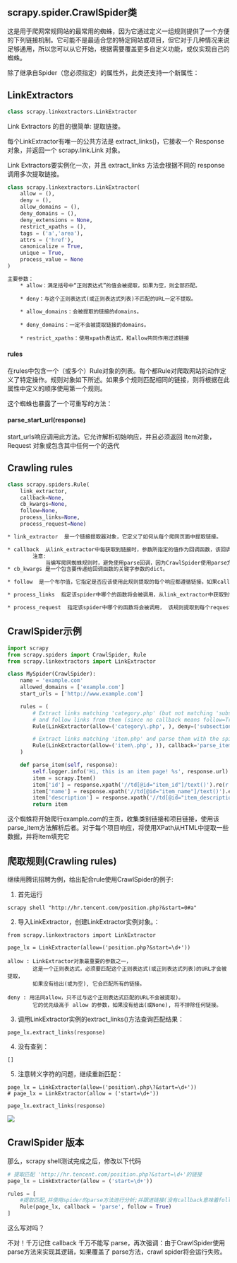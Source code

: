 ## scrapy.spider.CrawlSpider类
这是用于爬网常规网站的最常用的蜘蛛，因为它通过定义一组规则提供了一个方便的下列链接机制。它可能不是最适合您的特定网站或项目，但它对于几种情况来说足够通用，所以您可以从它开始，根据需要覆盖更多自定义功能，或仅实现自己的蜘蛛。

除了继承自Spider（您必须指定）的属性外，此类还支持一个新属性：

## LinkExtractors
```python
class scrapy.linkextractors.LinkExtractor
```
Link Extractors 的目的很简单: 提取链接｡

每个LinkExtractor有唯一的公共方法是 extract_links()，它接收一个 Response 对象，并返回一个 scrapy.link.Link 对象。

Link Extractors要实例化一次，并且 extract_links 方法会根据不同的 response 调用多次提取链接｡
```python
class scrapy.linkextractors.LinkExtractor(
    allow = (),
    deny = (),
    allow_domains = (),
    deny_domains = (),
    deny_extensions = None,
    restrict_xpaths = (),
    tags = ('a','area'),
    attrs = ('href'),
    canonicalize = True,
    unique = True,
    process_value = None
)
```
```html
主要参数：
    * allow：满足括号中“正则表达式”的值会被提取，如果为空，则全部匹配。
    
    * deny：与这个正则表达式(或正则表达式列表)不匹配的URL一定不提取。
    
    * allow_domains：会被提取的链接的domains。
    
    * deny_domains：一定不会被提取链接的domains。
    
    * restrict_xpaths：使用xpath表达式，和allow共同作用过滤链接
```


#### rules
在rules中包含一个（或多个）Rule对象的列表。每个都Rule对爬取网站的动作定义了特定操作。规则对象如下所述。如果多个规则匹配相同的链接，则将根据在此属性中定义的顺序使用第一个规则。

这个蜘蛛也暴露了一个可重写的方法：
#### parse_start_url(response)
start_urls响应调用此方法。它允许解析初始响应，并且必须返回 Item对象，Request 对象或包含其中任何一个的迭代

## Crawling rules
```python
class scrapy.spiders.Rule(
    link_extractor, 
    callback=None, 
    cb_kwargs=None, 
    follow=None, 
    process_links=None, 
    process_request=None)
```
```html
* link_extractor  是一个链接提取器对象，它定义了如何从每个爬网页面中提取链接。

* callback  从link_extractor中每获取到链接时，参数所指定的值作为回调函数，该回调函数接受一个response作为其第一个参数。此回调接收响应作为其第一个参数，并且必须返回包含Item和/或 Request对象（或其任何子类）的列表。
        注意:
            当编写爬网蜘蛛规则时，避免使用parse回调，因为CrawlSpider使用parse方法本身来实现其逻辑。因此，如果您覆盖该parse方法，爬网蜘蛛将无法工作
* cb_kwargs 是一个包含要传递给回调函数的关键字参数的dict。

* follow  是一个布尔值，它指定是否应该使用此规则提取的每个响应都遵循链接。如果callback是无follow默认值True，否则默认为False。

* process_links  指定该spider中哪个的函数将会被调用，从link_extractor中获取到链接列表时将会调用该函数。该方法主要用来过滤。

* process_request  指定该spider中哪个的函数将会被调用， 该规则提取到每个request时都会调用该函数。 (用来过滤request)
```
## CrawlSpider示例
```python
import scrapy
from scrapy.spiders import CrawlSpider, Rule
from scrapy.linkextractors import LinkExtractor

class MySpider(CrawlSpider):
    name = 'example.com'
    allowed_domains = ['example.com']
    start_urls = ['http://www.example.com']

    rules = (
        # Extract links matching 'category.php' (but not matching 'subsection.php')
        # and follow links from them (since no callback means follow=True by default).
        Rule(LinkExtractor(allow=('category\.php', ), deny=('subsection\.php', ))),

        # Extract links matching 'item.php' and parse them with the spider's method parse_item
        Rule(LinkExtractor(allow=('item\.php', )), callback='parse_item'),
    )

    def parse_item(self, response):
        self.logger.info('Hi, this is an item page! %s', response.url)
        item = scrapy.Item()
        item['id'] = response.xpath('//td[@id="item_id"]/text()').re(r'ID: (\d+)')
        item['name'] = response.xpath('//td[@id="item_name"]/text()').extract()
        item['description'] = response.xpath('//td[@id="item_description"]/text()').extract()
        return item
```
这个蜘蛛将开始爬行example.com的主页，收集类别链接和项目链接，使用该parse_item方法解析后者。对于每个项目响应，将使用XPath从HTML中提取一些数据，并将Item填充它

## 爬取规则(Crawling rules)
继续用腾讯招聘为例，给出配合rule使用CrawlSpider的例子:

1. 首先运行
```shell
scrapy shell "http://hr.tencent.com/position.php?&start=0#a"
```
2. 导入LinkExtractor，创建LinkExtractor实例对象。：
```
from scrapy.linkextractors import LinkExtractor

page_lx = LinkExtractor(allow=('position.php?&start=\d+'))
```
```
allow : LinkExtractor对象最重要的参数之一，
        这是一个正则表达式，必须要匹配这个正则表达式(或正则表达式列表)的URL才会被提取，
        如果没有给出(或为空), 它会匹配所有的链接｡

deny : 用法同allow，只不过与这个正则表达式匹配的URL不会被提取)｡
        它的优先级高于 allow 的参数，如果没有给出(或None), 将不排除任何链接｡
```
3. 调用LinkExtractor实例的extract_links()方法查询匹配结果：
```
page_lx.extract_links(response)
```
4. 没有查到：
```
[]
```
5. 注意转义字符的问题，继续重新匹配：
```
page_lx = LinkExtractor(allow=('position\.php\?&start=\d+'))
# page_lx = LinkExtractor(allow = ('start=\d+'))

page_lx.extract_links(response)
```
![](https://i.loli.net/2019/09/24/ba1p8PmnZM9Y3gj.jpg)
## CrawlSpider 版本
那么，scrapy shell测试完成之后，修改以下代码
```python
# 提取匹配 'http://hr.tencent.com/position.php?&start=\d+'的链接
page_lx = LinkExtractor(allow = ('start=\d+'))

rules = [
    #提取匹配,并使用spider的parse方法进行分析;并跟进链接(没有callback意味着follow默认为True)
    Rule(page_lx, callback = 'parse', follow = True)
]
```
这么写对吗？

不对！千万记住 callback 千万不能写 parse，再次强调：由于CrawlSpider使用parse方法来实现其逻辑，如果覆盖了 parse方法，crawl spider将会运行失败。